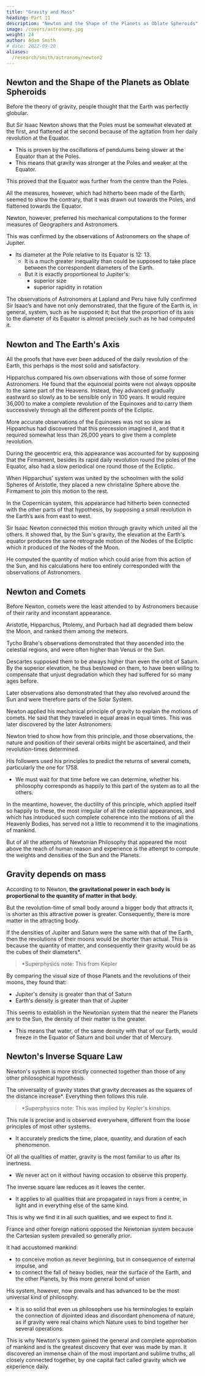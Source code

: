 ```yaml
---
title: "Gravity and Mass"
heading: Part 11
description: "Newton and the Shape of the Planets as Oblate Spheroids"
image: /covers/astronomy.jpg
weight: 24
author: Adam Smith
# date: 2022-09-20
aliases:
  /research/smith/astronomy/newton2
---
```



## Newton and the Shape of the Planets as Oblate Spheroids

Before the theory of gravity, people thought that the Earth was perfectly globular. <!-- , probably for the same
reason which had made men imagine, that the orbits of the Planets must necessarily be from mechanical principles, concluded, that, perfectly circular. --> 

But Sir Isaac Newton shows that the Poles must be somewhat elevated at the first, and flattened at the second because of the agitation from her daily revolution at the Equator.
- This is proven by the oscillations of pendulums being slower at the Equator than at the Poles. 
- This means that gravity was stronger at the Poles and weaker at the Equator. 

This proved that the Equator was further from the centre than the Poles. 

All the measures, however, which had hitherto been made of the Earth, seemed to show the contrary, that it was drawn out towards the Poles, and flattened towards the Equator. 

Newton, however, preferred his mechanical computations to the former measures of Geographers and Astronomers.

This was confirmed by the observations of Astronomers on the shape of Jupiter. 
- Its diameter at the Pole relative to its Equator is 12: 13.
  - It is a much greater inequality than could be supposed to take place between the correspondent diameters of the Earth. 
  - But it is exactly proportioneal to Jupiter's: 
    - superior size
    - superior rapidity in rotation

The observations of Astronomers at Lapland and Peru have fully confirmed Sir Isaac’s and have not only demonstrated, that the figure of the Earth is, in general, system, such as he supposed it; but that the proportion of its axis to the diameter of its Equator is almost precisely such as he had computed it. 


## Newton and The Earth's Axis

All the proofs that have ever been adduced of the daily revolution of the Earth, this perhaps is the most solid and satisfactory.

Hipparchus compared his own observations with those of some former Astronomers. He found that the equinoxial points were not always opposite to the same part of the Heavens. Instead, they advanced gradually eastward so slowly as to be sensible only in 100 years. It would require 36,000 to make a complete revolution of the Equinoxes and to carry them successively through all the different points of the Ecliptic. 

More accurate observations of the Equinoxes was not so slow as Hipparchus had discovered that this precession imagined it, and that it required somewhat less than 26,000 years to give them a complete revolution. 

During the geocentric era, <!--  ile the ancient system of Astronomy, which represented the Earth as the immoveable centre of the universe, took place, --> this appearance was accounted for by supposing that the Firmament, besides its rapid daily revolution round the poles of the Equator, also had a slow periodical one round those of the Ecliptic. 

When Hipparchus' system was united by the schoolmen with the solid Spheres of Aristotle, they placed a new christaline Sphere above the Firmament to join this motion to the rest. 

In the Copernican system, this appearance had hitherto been connected with the other parts of that hypothesis, by
supposing a small revolution in the Earth’s axis from east to west. 

Sir Isaac Newton connected this motion through gravity which united all the others. It showed that, by the Sun's gravity, the elevation at the Earth's equator produces the same retrograde motion of the Nodes of the Ecliptic which it produced of the Nodes of the Moon.

He computed the quantity of motion which could arise from this action of the Sun, and his calculations here too entirely corresponded with the observations of Astronomers.

## Newton and Comets

Before Newton, comets were the least attended to by Astronomers because of their rarity and inconstant appearance. 

<!-- , seemed to separate them entirely from the constant, regular, and uniform objects in the Heavens, and to make them resemble more the inconstant, transitory, and accidental phaenomena of Eudoxus, those regions that are in the neighbourhood of the Earth.  -->

Aristotle, Hipparchus, Ptolemy, and Purbach had all degraded them below the Moon, and ranked them among the meteors. 

Tycho Brahe's observations demonstrated that they ascended into the celestial regions, and were often higher than Venus or the Sun. 

Descartes supposed them to be always higher than even the orbit of Saturn. By the superior elevation, he thus bestowed on them, to have been willing to compensate that unjust degradation which they had suffered for so many ages before. 

Later observations also demonstrated that they also revolved around the Sun and were therefore parts of the Solar System. 

Newton applied his mechanical principle of gravity to explain the motions of comets. He said that they traveled in equal areas in equal times. This was later discovered by the later Astronomers.

Newton tried to show how from this principle, and those observations, the nature and position of their several orbits might be ascertained, and their revolution-times determined. 

His followers used his principles to predict the returns of several comets, particularly the one for 1758. 
- We must wait for that time before we can determine, whether his philosophy corresponds as happily to this part of the system as to all the others. 

In the meantime, however, the ductility of this principle, which applied itself so happily to these, the most irregular of all the celestial appearances, and which has introduced such complete coherence into the motions of all the Heavenly Bodies, has served not a little to recommend it to the imaginations of mankind.

But of all the attempts of Newtonian Philosophy that appeared the most above the reach of human reason and experience is the attempt to compute the weights and densities of the Sun and the Planets. 

<!-- An attempt, however, which was indispensibly necessary to complete the coherence of the Newtonian system. -->

## Gravity depends on mass

According to to Newton, **the gravitational power in each body is proportional to the quantity of matter in that body.** 

But the revolution-time of small body around a bigger body that attracts it, is shorter as this attractive power is greater. Consequently, there is more matter in the attracting body.

If the densities of Jupiter and Saturn were the same with that of the Earth, then the revolutions of their moons would be shorter than actual. This is because the quantity of matter, and consequently their gravity would be as the cubes of their diameters*.


> *Superphysics note: This from Kepler


By comparing the visual size of those Planets and the revolutions of their moons, they found that: 
- Jupiter's density is greater than that of Saturn
- Earth's density is greater than that of Jupiter

This seems to establish in the Newtonian system that the nearer the Planets are to the Sun, the density of their matter is the greater.
- <!-- This then would seem to be the most advantageous of any established system. --> This means that water, of the same density with that of our Earth, would freeze in the Equator of Saturn and boil under that of Mercury.


## Newton's Inverse Square Law

Newton's system is more strictly connected together than those of any other philosophical hypothesis. 

The universality of gravity states that gravity decreases as the squares of the distance increase*. Everything then follows this rule. <!-- , and all the appearances, which he joins together by it, necessarily follow. -->


> *Superphysics note:  This was implied by Kepler's kinships


This rule is precise and is observed everywhere, different from the loose principles of most other systems.
- It accurately predicts the time, place, quantity, and duration of each phenomenon.

<!--  Neither is their connection merely a general and loose connection, as that of most other systems, in which either these appearances, or some such like appearances, might indifferently have been expected.  -->

<!-- It is every where the most precise and particular that  can be imagined, and  -->
<!--  to be exactly such as, by observation, they have been determined to be. Neither are the principles of union, which it employs, such as the imagination can find any difficulty in going along with.  -->

Of all the qualities of matter, gravity is the most familiar to us after its inertness.
- We never act on it without having occasion to observe this property. 

The inverse square law reduces as it leaves the center. 
- It applies to all qualities that are propagated in rays from a centre, in light and in everything else of the same kind.

<!-- The law too, by which it is supposed to diminish as it recedes from its centre, is the same which takes place in all other qualities which are   -->

This is why we find it <!-- It is such, that we not only find that it does take place --> in all such qualities, and we expect to find it.<!--   but we are necessarily determined to conceive that, from the nature of the thing, it must take place. --> 

France and other foreign nations opposed the Newtonian system because the Cartesian system prevailed so generally prior.

<!-- , to the prevalence of this system, did not arise from any difficulty which mankind naturally felt in conceiving gravity as an original and primary mover in the
constitution of the universe.  -->

It had accustomed mankind: 
- to conceive motion as never beginning, but in consequence of external impulse, and
- to connect the fall of heavy bodies, near the surface of the Earth, and the other Planets, by this more general bond of union

<!-- and it was the attachment the world had conceived for this account of things, which indisposed
them to that of Sir Isaac Newton.  -->

His system, however, now prevails and has advanced to be the most universal kind of philosophy. 
- It is so solid that even us philosophers use his terminologies to explain the connection of dijointed ideas and discordant phenomena of nature, as if gravity were real chains which Nature uses to bind together her several operations. 
<!-- His principles are the most solid. Even the most sceptical cannot avoid feeling this. They not only connect most perfectly all the phaenomena of the Heavens in the past, but also those of the future when the instruments of later Astronomers would be more improved.  -->

<!--  have been either easily and immediately explained by the
application of his principles, or have been explained in consequence of more laborious
and accurate calculations from these principles, than had been instituted before.  -->
<!-- And even we, while we have been endeavouring to represent all philosophical systems as to connect together the otherwise disjointed and mere inventions of the imagination, discordant phaenomena of nature, have insensibly been drawn in, to make use of language expressing the connecting principles of this one, as if they were the real chains
which Nature makes use of to bind together her several operations.  -->

This is why Newton's system gained the general and complete approbation of mankind and is the greatest discovery that ever was made by man. It discovered an immense chain of the most important and sublime truths, all closely connected together, by one capital fact called gravity which we experience daily.
